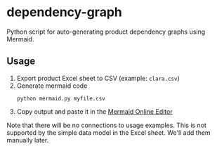 # dependency-graph

Python script for auto-generating product dependency graphs using Mermaid.

## Usage

1. Export product Excel sheet to CSV (example: `clara.csv`)
2. Generate mermaid code
   ```
   python mermaid.py myfile.csv
   ```
3. Copy output and paste it in the [Mermaid Online Editor ](https://mermaid.live)

Note that there will be no connections to usage examples. This is not supported by the
simple data model in the Excel sheet. We'll add them manually later.
